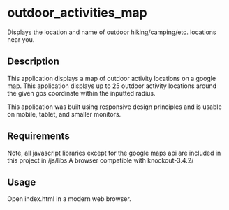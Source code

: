 # outdoor_activities_map
Displays the location and name of outdoor hiking/camping/etc. locations near you.

## Description
This application displays a map of outdoor activity locations on a google map. This application displays
up to 25 outdoor activity locations around the given gps coordinate within the inputted radius.  

This application was built using responsive design principles and is usable on mobile, tablet, and smaller monitors. 

## Requirements

Note, all javascript libraries except for the google maps api are included in this project in /js/libs
A browser compatible with knockout-3.4.2/

## Usage

Open index.html in a modern web browser.